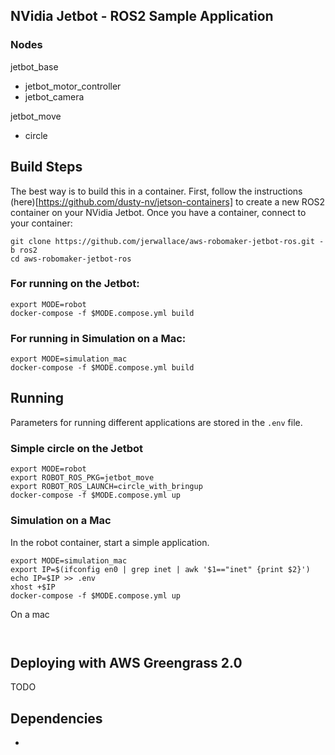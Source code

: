 ## NVidia Jetbot - ROS2 Sample Application

### Nodes

jetbot_base
- jetbot_motor_controller
- jetbot_camera

jetbot_move
- circle

## Build Steps

The best way is to build this in a container. First, follow the instructions (here)[https://github.com/dusty-nv/jetson-containers] to create a new ROS2 container on your NVidia Jetbot. Once you have a container, connect to your container:

```
git clone https://github.com/jerwallace/aws-robomaker-jetbot-ros.git -b ros2
cd aws-robomaker-jetbot-ros 
```

### For running on the Jetbot:
```
export MODE=robot
docker-compose -f $MODE.compose.yml build 
```

### For running in Simulation on a Mac:
```
export MODE=simulation_mac
docker-compose -f $MODE.compose.yml build 
```

## Running

Parameters for running different applications are stored in the `.env` file.

### Simple circle on the Jetbot

```
export MODE=robot
export ROBOT_ROS_PKG=jetbot_move
export ROBOT_ROS_LAUNCH=circle_with_bringup
docker-compose -f $MODE.compose.yml up
```

### Simulation on a Mac

In the robot container, start a simple application.

```
export MODE=simulation_mac
export IP=$(ifconfig en0 | grep inet | awk '$1=="inet" {print $2}') 
echo IP=$IP >> .env
xhost +$IP
docker-compose -f $MODE.compose.yml up
```

On a mac
```


```

## Deploying with AWS Greengrass 2.0

TODO

## Dependencies

- 

